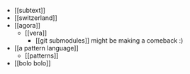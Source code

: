 - [[subtext]]
- [[switzerland]]
- [[agora]]
	- [[vera]]
		- [[git submodules]] might be making a comeback :)
- [[a pattern language]]
	- [[patterns]]
- [[bolo bolo]]